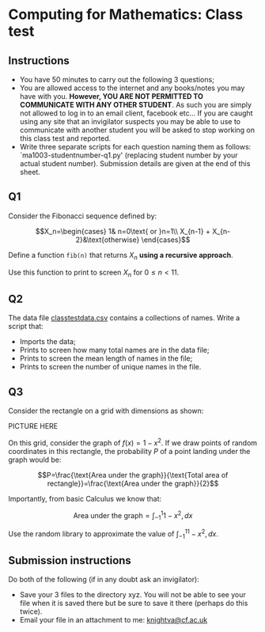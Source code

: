 # Computing for Mathematics: Class test

## Instructions

- You have 50 minutes to carry out the following 3 questions;
- You are allowed access to the internet and any books/notes you may have with you. **However, YOU ARE NOT PERMITTED TO COMMUNICATE WITH ANY OTHER STUDENT**. As such you are simply not allowed to log in to an email client, facebook etc... If you are caught using any site that an invigilator suspects you may be able to use to communicate with another student you will be asked to stop working on this class test and reported.
- Write three separate scripts for each question naming them as follows: `ma1003-studentnumber-q1.py' (replacing student number by your actual student number). Submission details are given at the end of this sheet.


## Q1

Consider the Fibonacci sequence defined by:

$$X_n=\begin{cases}
    1& n=0\text{ or }n=1\\
    X_{n-1} + X_{n-2}&\text{otherwise}
    \end{cases}$$

Define a function `fib(n)` that returns $X_n$ **using a recursive approach**.

Use this function to print to screen $X_n$ for $0\leq n<11$.

## Q2

The data file [classtestdata.csv]() contains a collections of names. Write a script that:

- Imports the data;
- Prints to screen how many total names are in the data file;
- Prints to screen the mean length of names in the file;
- Prints to screen the number of unique names in the file.

## Q3

Consider the rectangle on a grid with dimensions as shown:

PICTURE HERE

On this grid, consider the graph of $f(x) = 1 - x ^ 2$. If we draw points of random coordinates in this rectangle, the probability $P$ of a point landing under the graph would be:

$$P=\frac{\text{Area under the graph}}{\text{Total area of rectangle}}=\frac{\text{Area under the graph}}{2}$$

Importantly, from basic Calculus we know that:

$$\text{Area under the graph}=\int_{-1}^{1}1-x^2,dx$$

Use the random library to approximate the value of $\int_{-1}^11-x^2,dx$.

## Submission instructions

Do both of the following (if in any doubt ask an invigilator):

- Save your 3 files to the directory xyz. You will not be able to see your file when it is saved there but be sure to save it there (perhaps do this twice).
- Email your file in an attachment to me: knightva@cf.ac.uk
